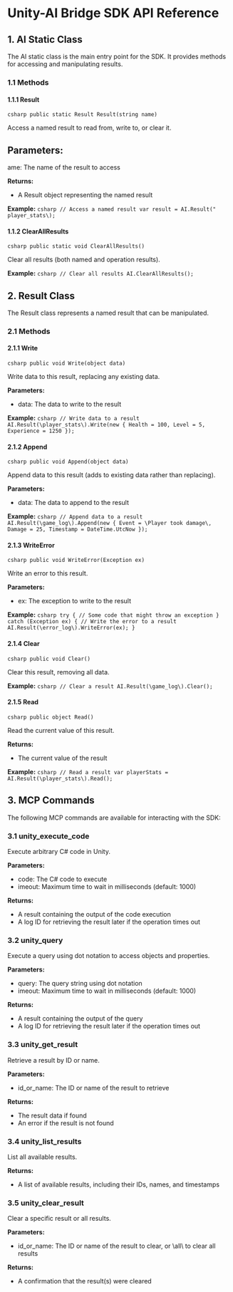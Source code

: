 # Unity-AI Bridge SDK API Reference

## 1. AI Static Class

The AI static class is the main entry point for the SDK. It provides methods for accessing and manipulating results.

### 1.1 Methods

#### 1.1.1 Result

`csharp
public static Result Result(string name)
`

Access a named result to read from, write to, or clear it.

**Parameters:**
- 
ame: The name of the result to access

**Returns:**
- A Result object representing the named result

**Example:**
`csharp
// Access a named result
var result = AI.Result(" player_stats\);
`

#### 1.1.2 ClearAllResults

`csharp
public static void ClearAllResults()
`

Clear all results (both named and operation results).

**Example:**
`csharp
// Clear all results
AI.ClearAllResults();
`

## 2. Result Class

The Result class represents a named result that can be manipulated.

### 2.1 Methods

#### 2.1.1 Write

`csharp
public void Write(object data)
`

Write data to this result, replacing any existing data.

**Parameters:**
- data: The data to write to the result

**Example:**
`csharp
// Write data to a result
AI.Result(\player_stats\).Write(new {
 Health = 100,
 Level = 5,
 Experience = 1250
});
`

#### 2.1.2 Append

`csharp
public void Append(object data)
`

Append data to this result (adds to existing data rather than replacing).

**Parameters:**
- data: The data to append to the result

**Example:**
`csharp
// Append data to a result
AI.Result(\game_log\).Append(new {
 Event = \Player took damage\,
 Damage = 25,
 Timestamp = DateTime.UtcNow
});
`

#### 2.1.3 WriteError

`csharp
public void WriteError(Exception ex)
`

Write an error to this result.

**Parameters:**
- ex: The exception to write to the result

**Example:**
`csharp
try
{
 // Some code that might throw an exception
}
catch (Exception ex)
{
 // Write the error to a result
 AI.Result(\error_log\).WriteError(ex);
}
`

#### 2.1.4 Clear

`csharp
public void Clear()
`

Clear this result, removing all data.

**Example:**
`csharp
// Clear a result
AI.Result(\game_log\).Clear();
`

#### 2.1.5 Read

`csharp
public object Read()
`

Read the current value of this result.

**Returns:**
- The current value of the result

**Example:**
`csharp
// Read a result
var playerStats = AI.Result(\player_stats\).Read();
`

## 3. MCP Commands

The following MCP commands are available for interacting with the SDK:

### 3.1 unity_execute_code

Execute arbitrary C# code in Unity.

**Parameters:**
- code: The C# code to execute
- imeout: Maximum time to wait in milliseconds (default: 1000)

**Returns:**
- A result containing the output of the code execution
- A log ID for retrieving the result later if the operation times out

### 3.2 unity_query

Execute a query using dot notation to access objects and properties.

**Parameters:**
- query: The query string using dot notation
- imeout: Maximum time to wait in milliseconds (default: 1000)

**Returns:**
- A result containing the output of the query
- A log ID for retrieving the result later if the operation times out

### 3.3 unity_get_result

Retrieve a result by ID or name.

**Parameters:**
- id_or_name: The ID or name of the result to retrieve

**Returns:**
- The result data if found
- An error if the result is not found

### 3.4 unity_list_results

List all available results.

**Returns:**
- A list of available results, including their IDs, names, and timestamps

### 3.5 unity_clear_result

Clear a specific result or all results.

**Parameters:**
- id_or_name: The ID or name of the result to clear, or \all\ to clear all results

**Returns:**
- A confirmation that the result(s) were cleared
